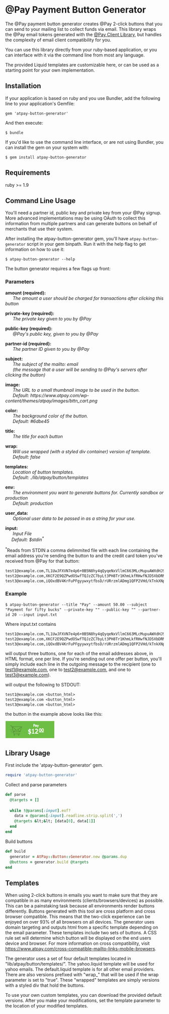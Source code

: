 # @Pay Payment Button Generator

The @Pay payment button generator creates @Pay 2-click buttons that you can send
to your mailing list to collect funds via email. This library wraps the @Pay
email tokens generated with the [@Pay Client
Library](https://github.com/atpay/atpay-client), but handles the complexity of
email client compatibility for you. 

You can use this library directly from your ruby-based application, or you can
interface with it via the command line from most any language.

The provided Liquid templates are customizable here, or can be used as
a starting point for your own implementation.

## Installation

If your application is based on ruby and you use Bundler, add the following line
to your application's Gemfile:

    gem 'atpay-button-generator'

And then execute:

    $ bundle

If you'd like to use the command line interface, or are not using Bundler, you
can install the gem on your system with:

    $ gem install atpay-button-generator

## Requirements

ruby >= 1.9

## Command Line Usage

You'll need a partner id, public key and private key from your @Pay signup. More
advanced implementations may be using OAuth to collect this information from
multiple partners and can generate buttons on behalf of merchants that use their
system. 

After installing the atpay-button-generator gem, you'll have
`atpay-button-generator` script in your gem binpath. Run it with
the help flag to get information on how to use it: 


    $ atpay-button-generator --help

The button generator requires a few flags up front:

### Parameters

<p><strong>amount (required): </strong> <br />
<i> &nbsp; &nbsp; &nbsp; The amount a user should be charged for transactions after clicking this button</i></p>
 
<p><strong>private-key (required):</strong> <br />
<i> &nbsp; &nbsp; &nbsp; The private key given to you by @Pay</i></p>

<p><strong>public-key (required):</strong> <br />
<i> &nbsp; &nbsp; &nbsp; @Pay's public key, given to you by @Pay</i></p>

<p><strong>partner-id (required):</strong> <br />
<i> &nbsp; &nbsp; &nbsp; The partner ID given to you by @Pay</i></p>

<p><strong>subject:</strong> <br />
<i> &nbsp; &nbsp; &nbsp; The subject of the mailto: email <br/> &nbsp; &nbsp; &nbsp; (the message that a user will be sending to @Pay's servers after clicking the button)</i></p>

<p><strong>image:</strong> <br />
<i> &nbsp; &nbsp; &nbsp; The URL to a small thumbnail image to be used in the button. <br /> &nbsp; &nbsp; &nbsp; Default: https://www.atpay.com/wp-content/themes/atpay/images/bttn_cart.png</i></p>

<p><strong>color:</strong> <br />
<i> &nbsp; &nbsp; &nbsp; The background color of the button. <br /> &nbsp; &nbsp; &nbsp;  Default: #6dbe45</i></p>

<p><strong>title:</strong> <br />
<i> &nbsp; &nbsp; &nbsp; The title for each button</i></p>

<p><strong>wrap:</strong> <br />
<i> &nbsp; &nbsp; &nbsp; Will use wrapped (with a styled div container) version of template. <br /> &nbsp; &nbsp; &nbsp; Default: false</i></p>

<p><strong>templates:</strong> <br />
<i> &nbsp; &nbsp; &nbsp; Location of button templates. <br /> &nbsp; &nbsp; &nbsp; Default: ./lib/atpay/button/templates</i></p>

<p><strong>env:</strong> <br /> 
<i> &nbsp; &nbsp; &nbsp; The environment you want to generate buttons for. Currently sandbox or production<br /> &nbsp; &nbsp; &nbsp; Default: production</i></p>

<p><strong>user_data:</strong> <br /> 
<i> &nbsp; &nbsp; &nbsp; Optional user data  to be passed in as a string for your use. </i></p>

<p><strong>input: </strong> <br /> 
<i> &nbsp; &nbsp; &nbsp; Input File
<br />&nbsp; &nbsp; &nbsp;Default: $stdin<sup>*</sup></i></p>

<sup>*</sup>Reads from STDIN a comma delimmited file with each line containing the
email address you're sending the button to and the credit card token you've
received from @Pay for that button:

    test1@example.com,TL1UwJFXVN7e4p6+0B5N8hy4qQyqeNxVllmC663MLcMupuAWXdHJ9g8PRAnlIh+AMZBgpaIrfWStZ5/3hYi6vCAV7q6+3M6LLqxk
    test2@example.com,XKCF2E9QZPwdOSwfTQJzZC7byLt3PH8Tr1KhmLkfRHwfNJD5XbDRMrxGYOiSnfrLEKNzm9+a4r++bpUG2hNrPyYLpNgph3BXAAfC
    test3@example.com,iQOxdBV4KrFuPFgyywxytfbsD/rURrzmlADmg1QFP2VHd/kTnkXNpnp2Utv4RS0Zz2YeOloilMhljsOcRVA2YwSu9knwF1h6tNjE

### Example

    $ atpay-button-generator --title "Pay" --amount 50.00 --subject "Payment for fifty bucks" --private-key "" --public-key "" --partner-id 20 --input input.txt

Where input.txt contains

    test1@example.com,TL1UwJFXVN7e4p6+0B5N8hy4qQyqeNxVllmC663MLcMupuAWXdHJ9g8PRAnlIh+AMZBgpaIrfWStZ5/3hYi6vCAV7q6+3M6LLqxk
    test2@example.com,XKCF2E9QZPwdOSwfTQJzZC7byLt3PH8Tr1KhmLkfRHwfNJD5XbDRMrxGYOiSnfrLEKNzm9+a4r++bpUG2hNrPyYLpNgph3BXAAfC
    test3@example.com,iQOxdBV4KrFuPFgyywxytfbsD/rURrzmlADmg1QFP2VHd/kTnkXNpnp2Utv4RS0Zz2YeOloilMhljsOcRVA2YwSu9knwF1h6tNjE

will output three buttons, one for each of the email addresses above, in HTML
format, one per line. If you're sending out one offer per button, you'll simply
include each line in the outgoing message to the recipient (one to
test1@example.com, one to test2@example.com, and one to test3@example.com).

will output the following to STDOUT:
 
    test1@example.com <button_html>
    test2@example.com <button_html>
    test3@example.com <button_html>


the button in the example above looks like this:

![Example Button](https://github.com/atpay/button-generator/blob/master/imgs/sample_button.png?raw=true)


## Library Usage

First include the 'atpay-button-generator' gem.
```ruby
require 'atpay-button-generator'
```    
    
Collect and parse parameters

```ruby
def parse
  @targets = []

  while !@params[:input].eof?
    data = @params[:input].readline.strip.split(',')
    @targets &lt;&lt; [data[0], data[1]]
  end
end
```

Build buttons 
```ruby
def build
  generator = AtPay::Button::Generator.new @params.dup
  @buttons = generator.build @targets
end
```


## Templates

When using 2-click buttons in emails you want to make sure that they are compatible in as many environments (clients/browsers/devices) as possible. This can be a painstaking task because all environments render buttons differently. Buttons generated with this tool are cross platform and cross browser compatible. This means that the two-click experience can be enjoyed on over 93% of all browsers on all devices. The generator uses domain targeting and outputs html from a specific template depending on the email parameter. These templates include two sets of buttons. A CSS rule set will determine which button will be displayed on the end users device and browser. For more information on cross compatibility, visit https://www.atpay.com/cross-compatible-mailto-links-mobile-browsers.

The generator uses a set of four default templates located in "lib/atpay/button/templates/". The yahoo.liquid template will be used for yahoo emails. The default.liquid template is for all other email providers. There are also versions prefixed with "wrap_" that will be used if the wrap parameter is set to "true". These "wrapped" templates are simply versions with a styled div that hold the buttons. 

To use your own custom templates, you can download the provided default versions. After you make your modifications, set the template parameter to the location of your modified templates.  
